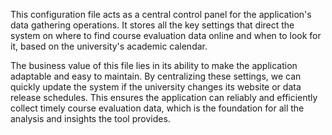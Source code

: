 This configuration file acts as a central control panel for the application's data gathering operations. It stores all the key settings that direct the system on where to find course evaluation data online and when to look for it, based on the university's academic calendar.

The business value of this file lies in its ability to make the application adaptable and easy to maintain. By centralizing these settings, we can quickly update the system if the university changes its website or data release schedules. This ensures the application can reliably and efficiently collect timely course evaluation data, which is the foundation for all the analysis and insights the tool provides.